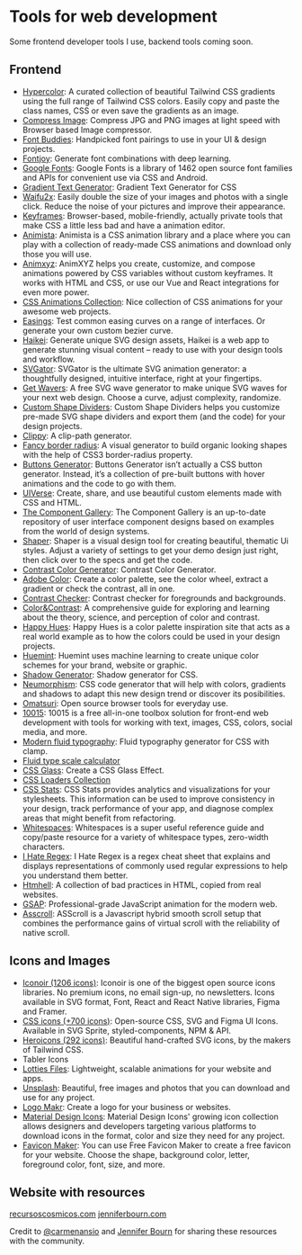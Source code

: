 # Tools for web development
Some frontend developer tools I use, backend tools coming soon.

## Frontend
* [Hypercolor](https://hypercolor.dev/): A curated collection of beautiful Tailwind CSS gradients using the full range of Tailwind CSS colors. Easily copy and paste the class names, CSS or even save the gradients as an image.
* [Compress Image](https://compressimage.io/): Compress JPG and PNG images at light speed with Browser based Image compressor.
* [Font Buddies](https://www.fontbuddies.com/): Handpicked font pairings to use in your UI & design projects.
* [Fontjoy](https://fontjoy.com/): Generate font combinations with deep learning.
* [Google Fonts](https://fonts.google.com/): Google Fonts is a library of 1462 open source font families and APIs for convenient use via CSS and Android.
* [Gradient Text Generator](https://www.cssgradienttext.com/): Gradient Text Generator for CSS
* [Waifu2x](http://waifu2x.udp.jp/index.es.html): Easily double the size of your images and photos with a single click. Reduce the noise of your pictures and improve their appearance.
* [Keyframes](https://keyframes.app/): Browser-based, mobile-friendly, actually private tools that make CSS a little less bad and have a animation editor.
* [Animista](https://animista.net/): Animista is a CSS animation library and a place where you can play with a collection of ready-made CSS animations and download only those you will use.
* [Animxyz](https://animxyz.com/): AnimXYZ helps you create, customize, and compose animations powered by CSS variables without custom keyframes. It works with HTML and CSS, or use our Vue and React integrations for even more power.
* [CSS Animations Collection](https://xsgames.co/animatiss/): Nice collection of CSS animations for your awesome web projects.
* [Easings](https://easings.co/): Test common easing curves on a range of interfaces. Or generate your own custom bezier curve.
* [Haikei](https://haikei.app/): Generate unique SVG design assets, Haikei is a web app to generate stunning visual content – ready to use with your design tools and workflow.
* [SVGator](https://www.svgator.com/): SVGator is the ultimate SVG animation generator: a thoughtfully designed, intuitive interface, right at your fingertips.
* [Get Wavers](https://getwaves.io/): A free SVG wave generator to make unique SVG waves for your next web design. Choose a curve, adjust complexity, randomize.
* [Custom Shape Dividers](https://www.shapedivider.app/): Custom Shape Dividers helps you customize pre-made SVG shape dividers and export them (and the code) for your design projects.
* [Clippy](https://bennettfeely.com/clippy/): A clip-path generator.
* [Fancy border radius](https://9elements.github.io/fancy-border-radius/): A visual generator to build organic looking shapes with the help of CSS3 border-radius property.
* [Buttons Generator](https://markodenic.com/tools/buttons-generator/): Buttons Generator isn’t actually a CSS button generator. Instead, it’s a collection of pre-built buttons with hover animations and the code to go with them.
* [UIVerse](https://uiverse.io/): Create, share, and use beautiful custom elements made with CSS and HTML.
* [The Component Gallery](https://component.gallery/): The Component Gallery is an up-to-date repository of user interface component designs based on examples from the world of design systems.
* [Shaper](https://hihayk.github.io/shaper/): Shaper is a visual design tool for creating beautiful, thematic Ui styles. Adjust a variety of settings to get your demo design just right, then click over to the specs and get the code.
* [Contrast Color Generator](https://randoma11y.com/): Contrast Color Generator.
* [Adobe Color](https://color.adobe.com/create/color-wheel): Create a color palette, see the color wheel, extract a gradient or check the contrast, all in one.
* [Contrast Checker](https://webaim.org/resources/contrastchecker/): Contrast checker for foregrounds and backgrounds.
* [Color&Contrast](https://colorandcontrast.com/): A comprehensive guide for exploring and learning about the theory, science, and perception of color and contrast.
* [Happy Hues](https://www.happyhues.co/): Happy Hues is a color palette inspiration site that acts as a real world example as to how the colors could be used in your design projects.
* [Huemint](https://huemint.com/): Huemint uses machine learning to create unique color schemes for your brand, website or graphic.
* [Shadow Generator](https://shadows.brumm.af/): Shadow generator for CSS.
* [Neumorphism](https://neumorphism.io/): CSS code generator that will help with colors, gradients and shadows to adapt this new design trend or discover its posibilities.
* [Omatsuri](https://omatsuri.app/): Open source browser tools for everyday use.
* [10015](https://10015.io/): 10015 is a free all-in-one toolbox solution for front-end web development with tools for working with text, images, CSS, colors, social media, and more.
* [Modern fluid typography](https://modern-fluid-typography.vercel.app/): Fluid typography generator for CSS with clamp.
* [Fluid type scale calculator](https://utopia.fyi/type/calculator/)
* [CSS Glass](https://css.glass/): Create a CSS Glass Effect.
* [CSS Loaders Collection](https://cssloaders.github.io/)
* [CSS Stats](https://cssstats.com/): CSS Stats provides analytics and visualizations for your stylesheets. This information can be used to improve consistency in your design, track performance of your app, and diagnose complex areas that might benefit from refactoring.
* [Whitespaces](https://kirillbelyaev.com/s/): Whitespaces is a super useful reference guide and copy/paste resource for a variety of whitespace types, zero-width characters.
* [I Hate Regex](https://ihateregex.io/): I Hate Regex is a regex cheat sheet that explains and displays representations of commonly used regular expressions to help you understand them better.
* [Htmhell](https://www.htmhell.dev/): A collection of bad practices in HTML, copied from real websites.
* [GSAP](https://greensock.com/gsap/): Professional-grade JavaScript animation for the modern web.
* [Asscroll](https://github.com/ashthornton/asscroll): ASScroll is a Javascript hybrid smooth scroll setup that combines the
performance gains of virtual scroll with the reliability of native scroll.

## Icons and Images
* [Iconoir (1206 icons)](https://iconoir.com/): Iconoir is one of the biggest open source icons libraries. No premium icons, no email sign-up, no newsletters. Icons available in SVG format, Font, React and React Native libraries, Figma and Framer.
* [CSS icons (+700 icons)](https://css.gg/): Open-source CSS, SVG and Figma UI Icons. Available in SVG Sprite, styled-components, NPM & API.
* [Heroicons (292 icons)](https://heroicons.com/): Beautiful hand-crafted SVG icons, by the makers of Tailwind CSS.
* Tabler Icons
* [Lotties Files](https://lottiefiles.com/): Lightweight, scalable animations for your website and apps.
* [Unsplash](https://unsplash.com/): Beautiful, free images and photos that you can download and use for any project.
* [Logo Makr](https://logomakr.com/): Create a logo for your business or websites.
* [Material Design Icons](https://materialdesignicons.com/): Material Design Icons' growing icon collection allows designers and developers targeting various platforms to download icons in the format, color and size they need for any project.
* [Favicon Maker](https://formito.com/tools/favicon): You can use Free Favicon Maker to create a free favicon for your website. Choose the shape, background color, letter, foreground color, font, size, and more.

## Website with resources
[recursoscosmicos.com](https://recursoscosmicos.com/)
[jenniferbourn.com](https://jenniferbourn.com/web-development-tools/)

Credit to [@carmenansio](https://twitter.com/carmenansio) and [Jennifer Bourn](https://jenniferbourn.com/) for sharing these resources with the community.
